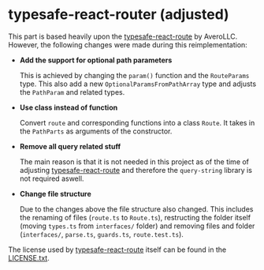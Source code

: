 # typesafe-react-router (adjusted)

This part is based heavily upon the [typesafe-react-route][typesafe-react-router-github] by AveroLLC. However, the
following changes were made during this reimplementation:

- **Add the support for optional path parameters**

  This is achieved by changing the `param()` function and the `RouteParams` type. This also add a
  new `OptionalParamsFromPathArray` type and adjusts the `PathParam` and related types.

- **Use class instead of function**

  Convert `route` and corresponding functions into a class `Route`. It takes in the `PathParts` as arguments of the
  constructor.

- **Remove all query related stuff**

  The main reason is that it is not needed in this project as of the time of
  adjusting [typesafe-react-route][typesafe-react-router-github] and therefore the `query-string` library is not
  required aswell.

- **Change file structure**

  Due to the changes above the file structure also changed. This includes the renaming of files (`route.ts`
  to `Route.ts`), restructing the folder itself (moving `types.ts` from `interfaces/` folder) and removing files and
  folder (`interfaces/`, `parse.ts`, `guards.ts`, `route.test.ts`).

The license used by [typesafe-react-route][typesafe-react-router-github] itself can be found in
the [LICENSE.txt](./LICENSE.txt).

[typesafe-react-router-github]: https://github.com/AveroLLC/typesafe-react-router
